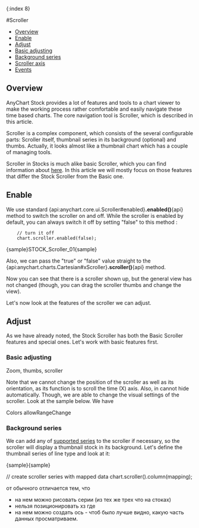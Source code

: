 {:index 8}

#Scroller

* [Overview](#overview)
* [Enable](#enable)
* [Adjust](#adjust)
 * [Basic adjusting](#basic_adjusting)
 * [Background series](#background_series)
 * [Scroller axis](#scroller_axis)
* [Events](#events)


## Overview

AnyChart Stock provides a lot of features and tools to a chart viewer to make the working process rather comfortable and easily navigate these time based charts. The core navigation tool is Scroller, which is described in this article.

Scroller is a complex component, which consists of the several configurable parts: Scroller itself, thumbnail series in its background (optional) and thumbs. Actually, it looks almost like a thumbnail chart which has a couple of managing tools.

Scroller in Stocks is much alike basic Scroller, which you can find information about [here](../Common_Settings/Scroller). In this article we will mostly focus on those features that differ the Stock Scroller from the Basic one.

## Enable

We use standard {api:anychart.core.ui.Scroller#enabled}**.enabled()**{api} method to switch the scroller on and off. While the scroller is enabled by default, you can always switch it off by setting "false" to this method :

```
	// turn it off
	chart.scroller.enabled(false);
```

{sample}STOCK\_Scroller\_01{sample}

Also, we can pass the "true" or "false" value straight to the {api:anychart.charts.Cartesian#xScroller}**.scroller()**{api} method.

Now you can see that there is a scroller shown up, but the general view has not changed (though, you can drag the scroller thumbs and change the view). 

Let's now look at the features of the scroller we can adjust.


## Adjust

As we have already noted, the Stock Scroller has both the Basic Scroller features and special ones. Let's work with basic features first.

### Basic adjusting

Zoom, thumbs, scroller

Note that we cannot change the position of the scroller as well as its orientation, as its function is to scroll the time (X) axis. Also, in cannot hide automatically. Though, we are able to change the visual settings of the scroller. Look at the sample below. We have 

Colors
allowRangeChange

### Background series


We can add any of [supported series](Supported_Series) to the scroller if necessary, so the scroller will display a thumbnail stock in its background. Let's define the thumbnail series of line type and look at it:

{sample}{sample}


// create scroller series with mapped data
chart.scroller().column(mapping);



от обычного отличается тем, что
 - на нем можно рисовать серии (из тех же трех что на стоках)
 - нельзя позиционировать хз где
 - на нем можно создать ось - чтоб было лучше видно, какую часть данных просматриваем. 
